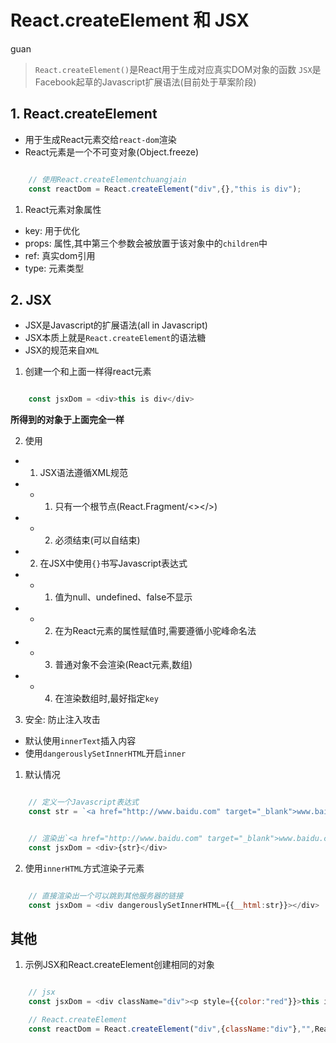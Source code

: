 # React.createElement 和 JSX
guan
> `React.createElement()`是React用于生成对应真实DOM对象的函数
> `JSX`是Facebook起草的Javascript扩展语法(目前处于草案阶段)


## 1. React.createElement

- 用于生成React元素交给`react-dom`渲染
- React元素是一个不可变对象(Object.freeze)

```js

    // 使用React.createElementchuangjain
    const reactDom = React.createElement("div",{},"this is div");

```

1. React元素对象属性

- key: 用于优化
- props: 属性,其中第三个参数会被放置于该对象中的`children`中
- ref: 真实dom引用
- type: 元素类型

## 2. JSX

- JSX是Javascript的扩展语法(all in Javascript)
- JSX本质上就是`React.createElement`的语法糖
- JSX的规范来自`XML`

1. 创建一个和上面一样得react元素

```js

    const jsxDom = <div>this is div</div>

```

**所得到的对象于上面完全一样**

2. 使用

- 1. JSX语法遵循XML规范
- - 1. 只有一个根节点(React.Fragment/<></>)
- - 2. 必须结束(可以自结束)
- 2.  在JSX中使用`{}`书写Javascript表达式
- - 1. 值为null、undefined、false不显示
- - 2. 在为React元素的属性赋值时,需要遵循小驼峰命名法
- - 3. 普通对象不会渲染(React元素,数组)
- - 4. 在渲染数组时,最好指定`key`

3. 安全: 防止注入攻击

- 默认使用`innerText`插入内容
- 使用`dangerouslySetInnerHTML`开启`inner`
  
1. 默认情况

```js

    // 定义一个Javascript表达式
    const str = `<a href="http://www.baidu.com" target="_blank">www.baidu.com</a>`

```

```js

    // 渲染出`<a href="http://www.baidu.com" target="_blank">www.baidu.com</a>`字符串在页面上,没有任何危险
    const jsxDom = <div>{str}</div>

```

2. 使用`innerHTML`方式渲染子元素



```js

    // 直接渲染出一个可以跳到其他服务器的链接
    const jsxDom = <div dangerouslySetInnerHTML={{__html:str}}></div>

```

## 其他

1. 示例JSX和React.createElement创建相同的对象

```js

    // jsx
    const jsxDom = <div className="div"><p style={{color:"red"}}>this is p element</p><span>this is span element</span></div>

    // React.createElement
    const reactDom = React.createElement("div",{className:"div"},"",React.createElement("p",{style:{color:"yellow"}},"this is p element"),React.createElement("p",{},"this is span element"))

```


